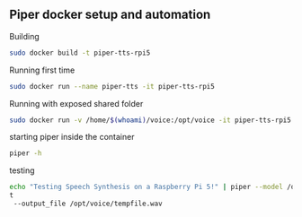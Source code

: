 ## Piper docker setup and automation

Building
```bash
sudo docker build -t piper-tts-rpi5
```

Running first time
```bash
sudo docker run --name piper-tts -it piper-tts-rpi5
```

Running with exposed shared folder
```bash
sudo docker run -v /home/$(whoami)/voice:/opt/voice -it piper-tts-rpi5
```

starting piper inside the container
```bash
piper -h
```

testing
```bash
echo "Testing Speech Synthesis on a Raspberry Pi 5!" | piper --model /opt/voice/glados_piper_medium.onnx
t
 --output_file /opt/voice/tempfile.wav
```
